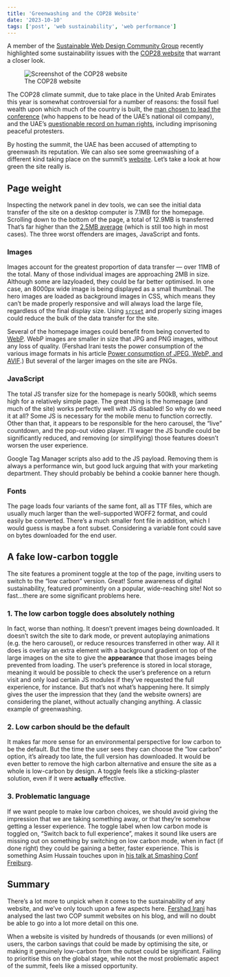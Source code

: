 ```yaml
---
title: 'Greenwashing and the COP28 Website'
date: '2023-10-10'
tags: ['post', 'web sustainability', 'web performance']
---
```


A member of the [Sustainable Web Design Community Group](https://www.w3.org/community/sustyweb/) recently highlighted some sustainability issues with the [COP28 website](https://www.cop28.com) that warrant a closer look.

<figure>
  <img src="/greenwashing-and-the-cop28-website_900.webp" srcset="/greenwashing-and-the-cop28-website_1600.webp 1600w, /greenwashing-and-the-cop28-website_1200.webp 1200w, /greenwashing-and-the-cop28-website_900.webp 900w, /greenwashing-and-the-cop28-website_600.webp 600w" sizes="(max-width: 1080px) 90vw, 930px" alt="Screenshot of the COP28 website">
  <figcaption>The COP28 website</figcaption>
</figure>

The COP28 climate summit, due to take place in the United Arab Emirates this year is somewhat controversial for a number of reasons: the fossil fuel wealth upon which much of the country is built, the [man chosen to lead the conference](https://www.theguardian.com/environment/2023/oct/07/meet-the-oil-man-tasked-with-saving-the-planet-cop28) (who happens to be head of the UAE’s national oil company), and the UAE’s [questionable record on human rights](https://www.amnesty.org/en/location/middle-east-and-north-africa/united-arab-emirates/report-united-arab-emirates/), including imprisoning peaceful protesters.

By hosting the summit, the UAE has been accused of attempting to greenwash its reputation. We can also see some greenwashing of a different kind taking place on the summit’s [website](https://www.cop28.com). Let’s take a look at how green the site really is.

## Page weight

Inspecting the network panel in dev tools, we can see the initial data transfer of the site on a desktop computer is 7.1MB for the homepage. Scrolling down to the bottom of the page, a total of 12.9MB is transferred That’s far higher than the [2.5MB average](https://httparchive.org/reports/page-weight?start=2017_04_15&end=latest&view=list) (which is still too high in most cases). The three worst offenders are images, JavaScript and fonts.

### Images

Images account for the greatest proportion of data transfer — over 11MB of the total. Many of those individual images are approaching 2MB in size. Although some are lazyloaded, they could be far better optimised. In one case, an 8000px wide image is being displayed as a small thumbnail. The hero images are loaded as background images in CSS, which means they can’t be made properly responsive and will always load the large file, regardless of the final display size. Using [`srcset`](https://developer.mozilla.org/en-US/docs/Learn/HTML/Multimedia_and_embedding/Responsive_images) and properly sizing images could reduce the bulk of the data transfer for the site.

Several of the homepage images could benefit from being converted to [WebP](https://developers.google.com/speed/webp#:~:text=WebP%20is%20a%20modern%20image,that%20make%20the%20web%20faster.). WebP images are smaller in size that JPG and PNG images, without any loss of quality. (Fershad Irani tests the power consumption of the various image formats in his article [Power consumption of JPEG, WebP, and AVIF](https://fershad.com/writing/power-consumption-jpeg-webp-and-avif/).) But several of the larger images on the site are PNGs.

### JavaScript

The total JS transfer size for the homepage is nearly 500kB, which seems high for a relatively simple page. The great thing is the homepage (and much of the site) works perfectly well with JS disabled! So why do we need it at all? Some JS is necessary for the mobile menu to function correctly. Other than that, it appears to be responsible for the hero carousel, the “live” countdown, and the pop-out video player. I’ll wager the JS bundle could be significantly reduced, and removing (or simplifying) those features doesn’t worsen the user experience.

Google Tag Manager scripts also add to the JS payload. Removing them is always a performance win, but good luck arguing that with your marketing department. They should probably be behind a cookie banner here though.

### Fonts

The page loads four variants of the same font, all as TTF files, which are usually much larger than the well-supported WOFF2 format, and could easily be converted. There’s a much smaller font file in addition, which I would guess is maybe a font subset. Considering a variable font could save on bytes downloaded for the end user.

## A fake low-carbon toggle

The site features a prominent toggle at the top of the page, inviting users to switch to the “low carbon” version. Great! Some awareness of digital sustainability, featured prominently on a popular, wide-reaching site! Not so fast...there are some significant problems here.

### 1. The low carbon toggle does absolutely nothing

In fact, worse than nothing. It doesn’t prevent images being downloaded. It doesn’t switch the site to dark mode, or prevent autoplaying animations (e.g. the hero carousel), or reduce resources transferred in other way. All it does is overlay an extra element with a background gradient on top of the large images on the site to give the **appearance** that those images being prevented from loading. The user’s preference is stored in local storage, meaning it would be possible to check the user’s preference on a return visit and only load certain JS modules if they’ve requested the full experience, for instance. But that’s not what’s happening here. It simply gives the user the impression that they (and the website owners) are considering the planet, without actually changing anything. A classic example of greenwashing.

### 2. Low carbon should be the default

It makes far more sense for an environmental perspective for low carbon to be the default. But the time the user sees they can choose the “low carbon” option, it’s already too late, the full version has downloaded. It would be even better to remove the high carbon alternative and ensure the site as a whole is low-carbon by design. A toggle feels like a sticking-plaster solution, even if it were **actually** effective.

### 3. Problematic language

If we want people to make low carbon choices, we should avoid giving the impression that we are taking something away, or that they’re somehow getting a lesser experience. The toggle label when low carbon mode is toggled on, “Switch back to full experience”, makes it sound like users are missing out on something by switching on low carbon mode, when in fact (if done right) they could be gaining a better, faster experience. This is something Asim Hussain touches upon in [his talk at Smashing Conf Freiburg](https://youtu.be/Djrgi2dqWgA?si=7ywUeIPffloQ_f-c).

## Summary

There’s a lot more to unpick when it comes to the sustainability of any website, and we’ve only touch upon a few aspects here. [Fershad Irani](https://fershad.com) has analysed the last two COP summit websites on his blog, and will no doubt be able to go into a lot more detail on this one.

When a website is visited by hundreds of thousands (or even millions) of users, the carbon savings that could be made by optimising the site, or making it genuinely low-carbon from the outset could be significant. Failing to prioritise this on the global stage, while not the most problematic aspect of the summit, feels like a missed opportunity.
